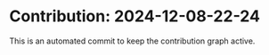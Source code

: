 # Contribution: 2024-12-08-22-24
This is an automated commit to keep the contribution graph active.

